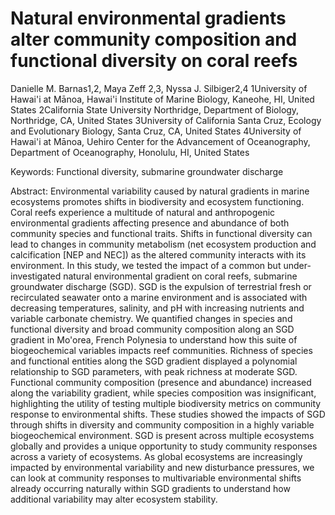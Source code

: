 # Natural environmental gradients alter community composition and functional diversity on coral reefs


Danielle M. Barnas1,2, Maya Zeff 2,3, Nyssa J. Silbiger2,4
1University of Hawai'i at Mānoa, Hawai'i Institute of Marine Biology, Kaneohe, HI, United States
2California State University Northridge, Department of Biology, Northridge, CA, United States
3University of California Santa Cruz, Ecology and Evolutionary Biology, Santa Cruz, CA, United States
4University of Hawai'i at Mānoa, Uehiro Center for the Advancement of Oceanography, Department of Oceanography, Honolulu, HI, United States

Keywords: Functional diversity, submarine groundwater discharge

Abstract:
Environmental variability caused by natural gradients in marine ecosystems promotes shifts in biodiversity and ecosystem functioning. Coral reefs experience a multitude of natural and anthropogenic environmental gradients affecting presence and abundance of both community species and functional traits. Shifts in functional diversity can lead to changes in community metabolism (net ecosystem production and calcification [NEP and NEC]) as the altered community interacts with its environment. In this study, we tested the impact of a common but under-investigated natural environmental gradient on coral reefs, submarine groundwater discharge (SGD). SGD is the expulsion of terrestrial fresh or recirculated seawater onto a marine environment and is associated with decreasing temperatures, salinity, and pH with increasing nutrients and variable carbonate chemistry. We quantified changes in species and functional diversity and broad community composition along an SGD gradient in Mo'orea, French Polynesia to understand how this suite of biogeochemical variables impacts reef communities. Richness of species and functional entities along the SGD gradient displayed a polynomial relationship to SGD parameters, with peak richness at moderate SGD. Functional community composition (presence and abundance) increased along the variability gradient, while
species composition was insignificant, highlighting the utility of testing multiple biodiversity metrics on community response to environmental shifts. These studies showed the impacts of SGD through shifts in diversity and community composition in a highly variable biogeochemical environment. SGD is present across multiple ecosystems globally and provides a unique opportunity to study community responses across a variety of ecosystems. As global ecosystems are increasingly impacted by environmental variability and new disturbance pressures, we can look at community responses to multivariable environmental shifts already occurring naturally within SGD gradients to understand how additional variability may alter ecosystem stability. 
